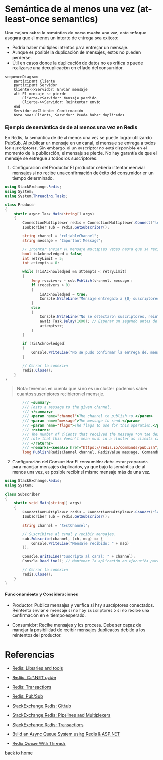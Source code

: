 # Semántica de al menos una vez (at-least-once semantics)

Una mejora sobre la semántica de como mucho una vez, este enfoque asegura que al menos un intento de entrega sea exitoso:

- Podría haber múltiples intentos para entregar un mensaje.
- Aunque es posible la duplicación de mensajes, estos no pueden perderse.
- Útil en casos donde la duplicación de datos no es crítica o puede realizarse una deduplicación en el lado del consumidor.

```mermaid
sequenceDiagram
    participant Cliente
    participant Servidor
    Cliente->>Servidor: Enviar mensaje
    alt El mensaje se pierde
        Cliente-xServidor: Mensaje perdido
        Cliente->>Servidor: Reintentar envío
    end
    Servidor->>Cliente: Confirmación
    Note over Cliente, Servidor: Puede haber duplicados
```

### Ejemplo de semántica de de al menos una vez en Redis

En Redis, la semántica de de al menos una vez se puede lograr utilizando PubSub. Al publicar un mensaje en un canal, el mensaje se entrega a todos los suscriptores. Sin embargo, si un suscriptor no está disponible en el momento de la publicación, el mensaje se pierde. No hay garantía de que el mensaje se entregue a todos los suscriptores. 

1. Configuración del Productor
El productor debería intentar reenviar mensajes si no recibe una confirmación de éxito del consumidor en un tiempo determinado.

```csharp
using StackExchange.Redis;
using System;
using System.Threading.Tasks;

class Producer
{
    static async Task Main(string[] args)
    {
        ConnectionMultiplexer redis = ConnectionMultiplexer.Connect("localhost");
        ISubscriber sub = redis.GetSubscriber();

        string channel = "reliableChannel";
        string message = "Important Message";

        // Intentar enviar el mensaje múltiples veces hasta que se reciba confirmación
        bool isAcknowledged = false;
        int retryLimit = 5;
        int attempts = 0;

        while (!isAcknowledged && attempts < retryLimit)
        {
            long receivers = sub.Publish(channel, message);
            if (receivers > 0)
            {
                isAcknowledged = true;
                Console.WriteLine("Mensaje entregado a {0} suscriptores.", receivers);
            }
            else
            {
                Console.WriteLine("No se detectaron suscriptores, reintentando...");
                await Task.Delay(1000); // Esperar un segundo antes de reintentar
                attempts++;
            }
        }

        if (!isAcknowledged)
        {
            Console.WriteLine("No se pudo confirmar la entrega del mensaje después de {0} intentos.", retryLimit);
        }

        // Cerrar la conexión
        redis.Close();
    }
}
```
> Nota: tenemos en cuenta que si no es un cluster, podemos saber cuantos suscriptores recibieron el mensaje.
```csharp
        /// <summary>
        /// Posts a message to the given channel.
        /// </summary>
        /// <param name="channel">The channel to publish to.</param>
        /// <param name="message">The message to send.</param>
        /// <param name="flags">The flags to use for this operation.</param>
        /// <returns>
        /// The number of clients that received the message *on the destination server*,
        /// note that this doesn't mean much in a cluster as clients can get the message through other nodes.
        /// </returns>
        /// <remarks><seealso href="https://redis.io/commands/publish"/></remarks>
        long Publish(RedisChannel channel, RedisValue message, CommandFlags flags = CommandFlags.None);
```

2. Configuración del Consumidor
El consumidor debe estar preparado para manejar mensajes duplicados, ya que bajo la semántica de al menos una vez, es posible recibir el mismo mensaje más de una vez.

```csharp
using StackExchange.Redis;
using System;

class Subscriber
{
    static void Main(string[] args)
    {
        ConnectionMultiplexer redis = ConnectionMultiplexer.Connect("localhost");
        ISubscriber sub = redis.GetSubscriber();

        string channel = "testChannel";

        // Suscribirse al canal y recibir mensajes.
        sub.Subscribe(channel, (ch, msg) => {
            Console.WriteLine("Mensaje recibido: " + msg);
        });

        Console.WriteLine("Suscripto al canal: " + channel);
        Console.ReadLine(); // Mantener la aplicación en ejecución para recibir mensajes

        // Cerrar la conexión
        redis.Close();
    }
}
```

#### Funcionamiento y Consideraciones

- Productor: Publica mensajes y verifica si hay suscriptores conectados. Reintenta enviar el mensaje si no hay suscriptores o si no recibe una confirmación en el tiempo esperado.

- Consumidor: Recibe mensajes y los procesa. Debe ser capaz de manejar la posibilidad de recibir mensajes duplicados debido a los reintentos del productor.


# Referencias

- [Redis: Libraries and tools](https://redis.io/docs/latest/integrate/)

- [Rediis: C#/.NET guide](https://redis.io/docs/latest/develop/connect/clients/dotnet/)

- [Redis: Transactions](https://redis.io/docs/latest/develop/interact/transactions/)

- [Redis: Pub/Sub](https://redis.io/docs/latest/develop/streams/pubsub/)

- [StackExchange.Redis: Github](https://github.com/StackExchange/StackExchange.Redis)

- [StackExchange.Redis: Pipelines and Multiplexers](https://github.com/StackExchange/StackExchange.Redis/blob/main/docs/PipelinesMultiplexers.md)

- [StackExchange.Redis: Transactions](https://github.com/StackExchange/StackExchange.Redis/blob/main/docs/Transactions.md)

- [Build an Async Queue System using Redis & ASP.NET](https://medium.com/@tepes_alexandru/build-an-async-queue-system-using-redis-asp-net-046f1a42bb27)

- [Redis Queue With Threads](https://github.com/Glenadam15/Redis_QueuewithThreads/blob/master/Program.cs)

[back to home](../README.md)